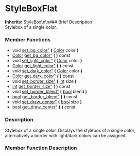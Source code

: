 #  StyleBoxFlat  
**Inherits:** [StyleBox](class_stylebox)\\n\\n###  Brief Description  
Stylebox of a single color.
###  Member Functions 
  * void [set_bg_color"](#set_bg_color) **(** [Color](class_color) color  **)**
  * [Color](class_color) [get_bg_color"](#get_bg_color) **(** **)** const
  * void [set_light_color"](#set_light_color) **(** [Color](class_color) color  **)**
  * [Color](class_color) [get_light_color"](#get_light_color) **(** **)** const
  * void [set_dark_color"](#set_dark_color) **(** [Color](class_color) color  **)**
  * [Color](class_color) [get_dark_color"](#get_dark_color) **(** **)** const
  * void [set_border_size"](#set_border_size) **(** [int](class_int) size  **)**
  * [int](class_int) [get_border_size"](#get_border_size) **(** **)** const
  * void [set_border_blend"](#set_border_blend) **(** [bool](class_bool) blend  **)**
  * [bool](class_bool) [get_border_blend"](#get_border_blend) **(** **)** const
  * void [set_draw_center"](#set_draw_center) **(** [bool](class_bool) size  **)**
  * [bool](class_bool) [get_draw_center"](#get_draw_center) **(** **)** const
###  Description  
Stylebox of a single color. Displays the stylebox of a single color, alternatively a border with light/dark colors can be assigned.
###  Member Function Description  
